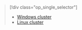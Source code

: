 > [!div class="op_single_selector"]
> * [Windows cluster](../articles/hdinsight/hdinsight-develop-deploy-java-mapreduce.md)
> * [Linux cluster](../articles/hdinsight/hdinsight-develop-deploy-java-mapreduce-linux.md)
> 
> 

